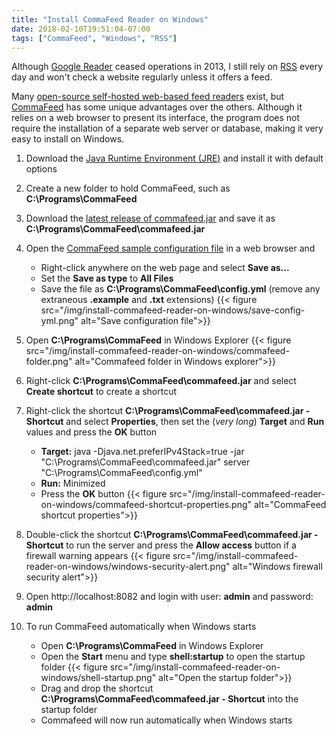 ```yaml
---
title: "Install CommaFeed Reader on Windows"
date: 2018-02-10T19:51:04-07:00
tags: ["CommaFeed", "Windows", "RSS"]
---
```


Although [Google Reader](https://www.google.com/reader/about/) ceased operations in 2013, I still rely on [RSS](https://en.wikipedia.org/wiki/RSS) every day and won't check a website regularly unless it offers a feed.

<!--more-->

Many [open-source self-hosted web-based feed readers](https://en.wikipedia.org/wiki/Comparison_of_feed_aggregators) exist, but [CommaFeed](https://www.commafeed.com/#/welcome) has some unique advantages over the others. Although it relies on a web browser to present its interface, the program does not require the installation of a separate web server or database, making it very easy to install on Windows.

1. Download the [Java Runtime Environment (JRE)](https://java.com/en/download/) and install it with default options

1. Create a new folder to hold CommaFeed, such as **C:\Programs\CommaFeed**

1. Download the [latest release of commafeed.jar](https://github.com/Athou/commafeed/releases) and save it as **C:\Programs\CommaFeed\commafeed.jar**

1. Open the [CommaFeed sample configuration file](https://raw.githubusercontent.com/Athou/commafeed/master/config.yml.example) in a web browser and
	* Right-click anywhere on the web page and select **Save as...**
	* Set the **Save as type** to **All Files**
	* Save the file as **C:\Programs\CommaFeed\config.yml** (remove any extraneous **.example** and **.txt** extensions)
{{< figure src="/img/install-commafeed-reader-on-windows/save-config-yml.png" alt="Save configuration file">}}
	
1. Open **C:\Programs\CommaFeed** in Windows Explorer
{{< figure src="/img/install-commafeed-reader-on-windows/commafeed-folder.png" alt="Commafeed folder in Windows explorer">}}

1. Right-click **C:\Programs\CommaFeed\commafeed.jar** and select **Create shortcut** to create a shortcut

1. Right-click the shortcut **C:\Programs\CommaFeed\commafeed.jar - Shortcut** and select **Properties**, then set the (*very long*) **Target** and **Run** values and press the **OK** button
	* **Target:**
    java -Djava.net.preferIPv4Stack=true -jar "C:\Programs\CommaFeed\commafeed.jar" server "C:\Programs\CommaFeed\config.yml"
	* **Run:**
    Minimized
	* Press the **OK** button
	{{< figure src="/img/install-commafeed-reader-on-windows/commafeed-shortcut-properties.png" alt="CommaFeed shortcut properties">}}

1. Double-click the shortcut **C:\Programs\CommaFeed\commafeed.jar - Shortcut** to run the server and press the **Allow access** button if a firewall warning appears
{{< figure src="/img/install-commafeed-reader-on-windows/windows-security-alert.png" alt="Windows firewall security alert">}}

1. Open http://localhost:8082 and login with user: **admin** and password: **admin**

1. To run CommaFeed automatically when Windows starts
	* Open **C:\Programs\CommaFeed** in Windows Explorer
	* Open the **Start** menu and type **shell:startup** to open the startup folder
{{< figure src="/img/install-commafeed-reader-on-windows/shell-startup.png" alt="Open the startup folder">}}
	* Drag and drop the shortcut **C:\Programs\CommaFeed\commafeed.jar - Shortcut** into the startup folder
    * Commafeed will now run automatically when Windows starts
